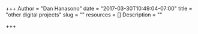 +++
Author = "Dan Hanasono"
date = "2017-03-30T10:49:04-07:00"
title = "other digital projects"
slug = ""
resources = []
Description = ""

+++

